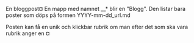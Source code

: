 En bloggpost¤
En mapp med namnet __* blir en "Blogg". 
Den listar bara poster som döps på formen YYYY-mm-dd_url.md

Posten kan få en unik och klickbar rubrik om man efter det som ska vara rubrik anger en &curren;